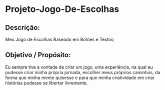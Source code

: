 # Projeto-Jogo-De-Escolhas
 ## Descrição:
 Meu Jogo de Escolhas Baseado em Botões e Textos;

 ## Objetivo / Propósito:
 Eu sempre tive a vontade de criar um jogo, uma experiência, na qual eu pudesse criar minha própria jornada, 
 escolher meus próprios caminhos, da forma que minha mente quisesse e para que minha criatividade em criar histórias pudesse se libertar livremente.
